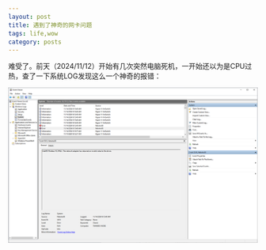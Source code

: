 ```yaml
---
layout: post
title: 遇到了神奇的网卡问题
tags: life,wow
category: posts
---
```


难受了。前天（2024/11/12）开始有几次突然电脑死机，一开始还以为是CPU过热，查了一下系统LOG发现这么一个神奇的报错：


![](/images/2024-11-14/Screenshot%202024-11-14%20092915.png)